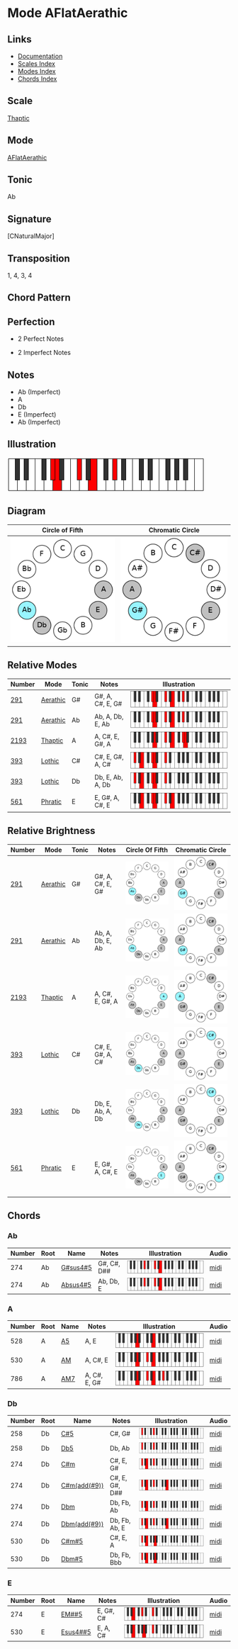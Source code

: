# Mode AFlatAerathic

## Links

- [Documentation](README.md)
- [Scales Index](Scales.md)
- [Modes Index](Modes.md)
- [Chords Index](Chords.md)

## Scale

[Thaptic](ScaleThaptic.md)

## Mode

[AFlatAerathic](ModeAFlatAerathic.md)

## Tonic

Ab

## Signature

[CNaturalMajor]

## Transposition

1, 4, 3, 4

## Chord Pattern



## Perfection

 - 2 Perfect Notes

 - 2 Imperfect Notes

## Notes

- Ab (Imperfect)
- A
- Db
- E (Imperfect)
- Ab (Imperfect)

## Illustration

![AFlatAerathic](ModeAFlatAerathic.png)

## Diagram

| Circle of Fifth | Chromatic Circle |
|-----------------|------------------|
| ![AFlatAerathic](CircleOfFifthModeAFlatAerathic.png) | ![AFlatAerathic](ChromaticCircleModeAFlatAerathic.png) |
## Relative Modes

| Number | Mode | Tonic | Notes | Illustration |
|--------|------|-------|-------|--------------|
| [291](https://ianring.com/musictheory/scales/291) | [Aerathic](ModeAerathic.md) | G# | G#, A, C#, E, G# | ![GSharpAerathic](ModeGSharpAerathic.png) |
| [291](https://ianring.com/musictheory/scales/291) | [Aerathic](ModeAerathic.md) | Ab | Ab, A, Db, E, Ab | ![AFlatAerathic](ModeAFlatAerathic.png) |
| [2193](https://ianring.com/musictheory/scales/2193) | [Thaptic](ModeThaptic.md) | A | A, C#, E, G#, A | ![ANaturalThaptic](ModeANaturalThaptic.png) |
| [393](https://ianring.com/musictheory/scales/393) | [Lothic](ModeLothic.md) | C# | C#, E, G#, A, C# | ![CSharpLothic](ModeCSharpLothic.png) |
| [393](https://ianring.com/musictheory/scales/393) | [Lothic](ModeLothic.md) | Db | Db, E, Ab, A, Db | ![DFlatLothic](ModeDFlatLothic.png) |
| [561](https://ianring.com/musictheory/scales/561) | [Phratic](ModePhratic.md) | E | E, G#, A, C#, E | ![ENaturalPhratic](ModeENaturalPhratic.png) |
## Relative Brightness

| Number | Mode | Tonic | Notes | Circle Of Fifth | Chromatic Circle |
|--------|------|-------|-------|-----------------|------------------|
| [291](https://ianring.com/musictheory/scales/291) | [Aerathic](ModeAerathic.md) | G# | G#, A, C#, E, G# | ![GSharpAerathic](CircleOfFifthModeGSharpAerathic.png) | ![GSharpAerathic](ChromaticCircleModeGSharpAerathic.png) 
| [291](https://ianring.com/musictheory/scales/291) | [Aerathic](ModeAerathic.md) | Ab | Ab, A, Db, E, Ab | ![AFlatAerathic](CircleOfFifthModeAFlatAerathic.png) | ![AFlatAerathic](ChromaticCircleModeAFlatAerathic.png) 
| [2193](https://ianring.com/musictheory/scales/2193) | [Thaptic](ModeThaptic.md) | A | A, C#, E, G#, A | ![ANaturalThaptic](CircleOfFifthModeANaturalThaptic.png) | ![ANaturalThaptic](ChromaticCircleModeANaturalThaptic.png) 
| [393](https://ianring.com/musictheory/scales/393) | [Lothic](ModeLothic.md) | C# | C#, E, G#, A, C# | ![CSharpLothic](CircleOfFifthModeCSharpLothic.png) | ![CSharpLothic](ChromaticCircleModeCSharpLothic.png) 
| [393](https://ianring.com/musictheory/scales/393) | [Lothic](ModeLothic.md) | Db | Db, E, Ab, A, Db | ![DFlatLothic](CircleOfFifthModeDFlatLothic.png) | ![DFlatLothic](ChromaticCircleModeDFlatLothic.png) 
| [561](https://ianring.com/musictheory/scales/561) | [Phratic](ModePhratic.md) | E | E, G#, A, C#, E | ![ENaturalPhratic](CircleOfFifthModeENaturalPhratic.png) | ![ENaturalPhratic](ChromaticCircleModeENaturalPhratic.png) 

## Chords

### Ab

| Number | Root | Name | Notes | Illustration | Audio |
|--------|------|------|-------|--------------|-------|
| 274 | Ab | [G#sus4#5](ChordGSharpSuspendedFourthSharpFifth.md) | G#, C#, D## | ![G#sus4#5](ChordGSharpSuspendedFourthSharpFifthRootPosition.png) | [midi](ChordGSharpSuspendedFourthSharpFifthRootPosition.mid) |
| 274 | Ab | [Absus4#5](ChordAFlatSuspendedFourthSharpFifth.md) | Ab, Db, E | ![Absus4#5](ChordAFlatSuspendedFourthSharpFifthRootPosition.png) | [midi](ChordAFlatSuspendedFourthSharpFifthRootPosition.mid) |

### A

| Number | Root | Name | Notes | Illustration | Audio |
|--------|------|------|-------|--------------|-------|
| 528 | A | [A5](ChordANaturalPowerChord.md) | A, E | ![A5](ChordANaturalPowerChordRootPosition.png) | [midi](ChordANaturalPowerChordRootPosition.mid) |
| 530 | A | [AM](ChordANaturalMajor.md) | A, C#, E | ![AM](ChordANaturalMajorRootPosition.png) | [midi](ChordANaturalMajorRootPosition.mid) |
| 786 | A | [AM7](ChordANaturalMajorSeventh.md) | A, C#, E, G# | ![AM7](ChordANaturalMajorSeventhRootPosition.png) | [midi](ChordANaturalMajorSeventhRootPosition.mid) |

### Db

| Number | Root | Name | Notes | Illustration | Audio |
|--------|------|------|-------|--------------|-------|
| 258 | Db | [C#5](ChordCSharpPowerChord.md) | C#, G# | ![C#5](ChordCSharpPowerChordRootPosition.png) | [midi](ChordCSharpPowerChordRootPosition.mid) |
| 258 | Db | [Db5](ChordDFlatPowerChord.md) | Db, Ab | ![Db5](ChordDFlatPowerChordRootPosition.png) | [midi](ChordDFlatPowerChordRootPosition.mid) |
| 274 | Db | [C#m](ChordCSharpMinor.md) | C#, E, G# | ![C#m](ChordCSharpMinorRootPosition.png) | [midi](ChordCSharpMinorRootPosition.mid) |
| 274 | Db | [C#m(add(#9))](ChordCSharpMinorAddSharpNinth.md) | C#, E, G#, D## | ![C#m(add(#9))](ChordCSharpMinorAddSharpNinthRootPosition.png) | [midi](ChordCSharpMinorAddSharpNinthRootPosition.mid) |
| 274 | Db | [Dbm](ChordDFlatMinor.md) | Db, Fb, Ab | ![Dbm](ChordDFlatMinorRootPosition.png) | [midi](ChordDFlatMinorRootPosition.mid) |
| 274 | Db | [Dbm(add(#9))](ChordDFlatMinorAddSharpNinth.md) | Db, Fb, Ab, E | ![Dbm(add(#9))](ChordDFlatMinorAddSharpNinthRootPosition.png) | [midi](ChordDFlatMinorAddSharpNinthRootPosition.mid) |
| 530 | Db | [C#m#5](ChordCSharpMinorSharpFifth.md) | C#, E, A | ![C#m#5](ChordCSharpMinorSharpFifthRootPosition.png) | [midi](ChordCSharpMinorSharpFifthRootPosition.mid) |
| 530 | Db | [Dbm#5](ChordDFlatMinorSharpFifth.md) | Db, Fb, Bbb | ![Dbm#5](ChordDFlatMinorSharpFifthRootPosition.png) | [midi](ChordDFlatMinorSharpFifthRootPosition.mid) |

### E

| Number | Root | Name | Notes | Illustration | Audio |
|--------|------|------|-------|--------------|-------|
| 274 | E | [EM##5](ChordENaturalMajorDoubleSharpFifth.md) | E, G#, C# | ![EM##5](ChordENaturalMajorDoubleSharpFifthRootPosition.png) | [midi](ChordENaturalMajorDoubleSharpFifthRootPosition.mid) |
| 530 | E | [Esus4##5](ChordENaturalSuspendedFourthDoubleSharpFifth.md) | E, A, C# | ![Esus4##5](ChordENaturalSuspendedFourthDoubleSharpFifthRootPosition.png) | [midi](ChordENaturalSuspendedFourthDoubleSharpFifthRootPosition.mid) |

